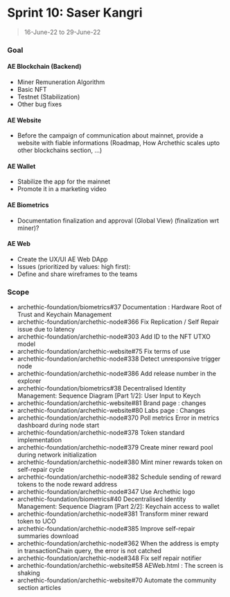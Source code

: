 # Sprint 10: Saser Kangri

> 16-June-22 to 29-June-22

### Goal

#### AE Blockchain (Backend)
- Miner Remuneration Algorithm
- Basic NFT
- Testnet (Stabilization)
- Other bug fixes

#### AE Website
- Before the campaign of communication about mainnet, provide a website with fiable informations (Roadmap, How Archethic scales upto other blockchains section, …)

#### AE Wallet
- Stabilize the app for the mainnet
- Promote it in a marketing video

#### AE Biometrics 
- Documentation finalization and approval (Global View) (finalization wrt miner)?

#### AE Web
- Create the UX/UI AE Web DApp
- Issues (prioritized by values: high first):
- Define and share wireframes to the teams 


### Scope
- archethic-foundation/biometrics#37 Documentation : Hardware Root of Trust and Keychain Management
- archethic-foundation/archethic-node#366 Fix Replication / Self Repair issue due to latency
- archethic-foundation/archethic-node#303 Add ID to the NFT UTXO model
- archethic-foundation/archethic-website#75 Fix terms of use
- archethic-foundation/archethic-node#338 Detect unresponsive trigger node
- archethic-foundation/archethic-node#386 Add release number in the explorer
- archethic-foundation/biometrics#38 Decentralised Identity Management: Sequence Diagram [Part 1/2]: User Input to Keych
- archethic-foundation/archethic-website#81 Brand page : changes
- archethic-foundation/archethic-website#80 Labs page : Changes
- archethic-foundation/archethic-node#370 Poll metrics Error in metrics dashboard during node start
- archethic-foundation/archethic-node#378 Token standard implementation
- archethic-foundation/archethic-node#379 Create miner reward pool during network initialization
- archethic-foundation/archethic-node#380 Mint miner rewards token on self-repair cycle
- archethic-foundation/archethic-node#382 Schedule sending of reward tokens to the node reward address
- archethic-foundation/archethic-node#347 Use Archethic logo
- archethic-foundation/biometrics#40 Decentralised Identity Management: Sequence Diagram [Part 2/2]: Keychain access to wallet
- archethic-foundation/archethic-node#381 Transform miner reward token to UCO
- archethic-foundation/archethic-node#385 Improve self-repair summaries download
- archethic-foundation/archethic-node#362 When the address is empty in transactionChain query, the error is not catched
- archethic-foundation/archethic-node#348 Fix self repair notifier
- archethic-foundation/archethic-website#58 AEWeb.html : The screen is shaking
- archethic-foundation/archethic-website#70 Automate the community section articles
